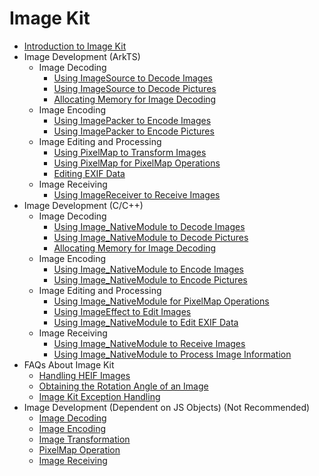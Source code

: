 # Image Kit
<!--Kit: Image Kit-->
<!--Subsystem: Multimedia-->
<!--Owner: @aulight02-->
<!--Designer: @liyang_bryan-->
<!--Tester: @xchaosioda-->
<!--Adviser: @w_Machine_cc-->

- [Introduction to Image Kit](image-overview.md)
- Image Development (ArkTS)<!--image-arkts-dev-->
  - Image Decoding<!--image-decoding-arts-->
    - [Using ImageSource to Decode Images](image-decoding.md)
    - [Using ImageSource to Decode Pictures](image-picture-decoding.md)
    - [Allocating Memory for Image Decoding](image-allocator-type.md)
  - Image Encoding<!--image-encoding-arts-->
    - [Using ImagePacker to Encode Images](image-encoding.md)
    - [Using ImagePacker to Encode Pictures](image-picture-encoding.md)
  - Image Editing and Processing<!--image-editing-arkts-->
    - [Using PixelMap to Transform Images](image-transformation.md)
    - [Using PixelMap for PixelMap Operations](image-pixelmap-operation.md)
    - [Editing EXIF Data](image-tool.md)
  - Image Receiving<!--image-receiving-arkts-->
    - [Using ImageReceiver to Receive Images](image-receiver.md)
- Image Development (C/C++)<!--image-native-->
  - Image Decoding<!--image-decoding-c-->
    - [Using Image_NativeModule to Decode Images](image-source-c.md)
    - [Using Image_NativeModule to Decode Pictures](image-source-picture-c.md)
    - [Allocating Memory for Image Decoding](image-allocator-type-c.md)
  - Image Encoding<!--image-encoding-c-->
    - [Using Image_NativeModule to Encode Images](image-packer-c.md)
    - [Using Image_NativeModule to Encode Pictures](image-packer-picture-c.md)
  - Image Editing and Processing<!--image-editing-c-->
    - [Using Image_NativeModule for PixelMap Operations](pixelmap-c.md)
    - [Using ImageEffect to Edit Images](image-effect-guidelines.md)
    - [Using Image_NativeModule to Edit EXIF Data](image-tool-c.md)
  - Image Receiving<!--image-receiving-c-->
    - [Using Image_NativeModule to Receive Images](image-receiver-c.md)
    - [Using Image_NativeModule to Process Image Information](image-info-c.md)
- FAQs About Image Kit<!--image-faqs-->
  - [Handling HEIF Images](image-faqs/heif-adapter-faq.md)
  - [Obtaining the Rotation Angle of an Image](image-faqs/image-rotate-faq.md)
  - [Image Kit Exception Handling](image-faqs/image-error-faq.md)
- Image Development (Dependent on JS Objects) (Not Recommended)<!--image-native-js-objects-->
    - [Image Decoding](image-decoding-native.md)
    - [Image Encoding](image-encoding-native.md)
    - [Image Transformation](image-transformation-native.md)
    - [PixelMap Operation](image-pixelmap-operation-native.md)
    - [Image Receiving](image-receiver-native.md)
